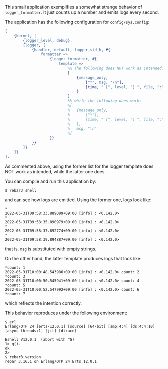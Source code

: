 This small application exemplifies a somewhat strange behavior of `logger_formatter`. It just counts up a number and emits logs every second.

The application has the following configuration for `config/sys.config`:

```erlang
[
    {kernel, [
        {logger_level, debug},
        {logger, [
            {handler, default, logger_std_h, #{
                formatter =>
                    {logger_formatter, #{
                        template =>
                            %% The following does NOT work as intended:
                            [
                                {message_only,
                                    ["*", msg, "\n"],
                                    [time, " [", level, "] ", file, ":", line, " ", pid, " ", msg, "\n"]
                                }
                            ]
                            %% while the following does work:
                            %[
                            %   {message_only,
                            %       ["*"],
                            %       [time, " [", level, "] ", file, ":", line, " ", pid, " "]
                            %   },
                            %   msg, "\n"
                            %]
                    }}
            }}
        ]}
    ]}
].
```

As commented above, using the former list for the logger template does NOT work as intended, while the latter one does.

You can compile and run this application by:

```console
$ rebar3 shell
```

and can see how logs are emitted. Using the former one, logs look like:

```console
*
2022-05-31T09:58:33.889089+09:00 [info] : <0.142.0>
*
2022-05-31T09:58:35.890979+09:00 [info] : <0.142.0>
*
2022-05-31T09:58:37.892774+09:00 [info] : <0.142.0>
*
2022-05-31T09:58:39.894887+09:00 [info] : <0.142.0>
```

that is, `msg` is substituted with empty strings.

On the other hand, the latter template produces logs that look like:

```console
*count: 1
2022-05-31T10:00:48.543986+09:00 [info] : <0.142.0> count: 2
*count: 3
2022-05-31T10:00:50.545941+09:00 [info] : <0.142.0> count: 4
*count: 5
2022-05-31T10:00:52.547992+09:00 [info] : <0.142.0> count: 6
*count: 7
```

which reflects the intention correctly.

This behavior reproduces under the following environment:

```
$ erl
Erlang/OTP 24 [erts-12.0.1] [source] [64-bit] [smp:4:4] [ds:4:4:10] [async-threads:1] [jit] [dtrace]

Eshell V12.0.1  (abort with ^G)
1> q().
ok
2>
$ rebar3 version
rebar 3.16.1 on Erlang/OTP 24 Erts 12.0.1
```
